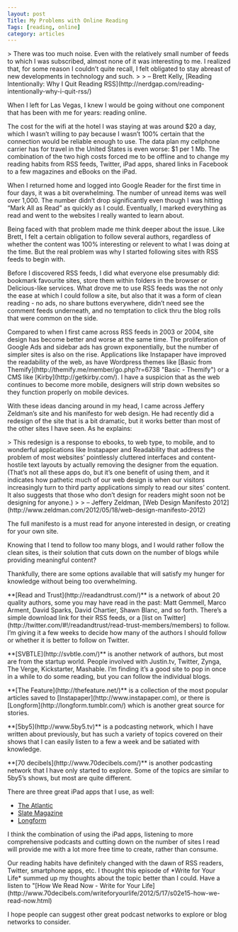 ```yaml
---
layout: post
Title: My Problems with Online Reading
Tags: [reading, online]
category: articles
---
```

<p>
> There was too much noise. Even with the relatively small number of feeds to which I was subscribed, almost none of it was interesting to me. I realized that, for some reason I couldn’t quite recall, I felt obligated to stay abreast of new developments in technology and such.
> 
> – Brett Kelly, [Reading Intentionally: Why I Quit Reading RSS](http://nerdgap.com/reading-intentionally-why-i-quit-rss/)
<p>
When I left for Las Vegas, I knew I would be going without one component that has been with me for years: reading online. 
<p>
The cost for the wifi at the hotel I was staying at was around $20 a day, which I wasn’t willing to pay because I wasn’t 100% certain that the connection would be reliable enough to use. The data plan my cellphone carrier has for travel in the United States is even worse: $1 per 1 Mb. The combination of the two high costs forced me to be offline and to change my reading habits from RSS feeds, Twitter, iPad apps, shared links in Facebook to a few magazines and eBooks on the iPad. 
<p>
When I returned home and logged into Google Reader for the first time in four days, it was a bit overwhelming. The number of unread items was well over 1,000. The number didn’t drop significantly even though I was hitting “Mark All as Read” as quickly as I could. Eventually, I marked everything as read and went to the websites I really wanted to learn about. 
<p>
Being faced with that problem made me think deeper about the issue. Like Brett, I felt a certain obligation to follow several authors, regardless of whether the content was 100% interesting or relevent to what I was doing at the time. But the real problem was why I started following sites with RSS feeds to begin with. 
<p>
Before I discovered RSS feeds, I did what everyone else presumably did: bookmark favourite sites, store them within folders in the browser or Delicious-like services. What drove me to use RSS feeds was the not only the ease at which I could follow a site, but also that it was a form of clean reading - no ads, no share buttons everywhere, didn’t need see the comment feeds underneath, and no temptation to click thru the blog rolls that were common on the side.
<p>
Compared to when I first came across RSS feeds in 2003 or 2004, site design has become better and worse at the same time. The proliferation of Google Ads and sidebar ads has grown exponentially, but the number of simpler sites is also on the rise. Applications like Instapaper have improved the readability of the web, as have Wordpress themes like [Basic from Themify](http://themify.me/member/go.php?r=6738 "Basic - Themify") or a CMS like [Kirby](http://getkirby.com/). I have a suspicion that as the web continues to become more mobile, designers will strip down websites so they function properly on mobile devices. 
<p>
With these ideas dancing around in my head, I came across Jeffery Zeldman’s site and his manifesto for web design. He had recently did a redesign of the site that is a bit dramatic, but it works better than most of the other sites I have seen. As he explains:
<p>
> This redesign is a response to ebooks, to web type, to mobile, and to wonderful applications like Instapaper and Readability that address the problem of most websites’ pointlessly cluttered interfaces and content-hostile text layouts by actually removing the designer from the equation. (That’s not all these apps do, but it’s one benefit of using them, and it indicates how pathetic much of our web design is when our visitors increasingly turn to third party applications simply to read our sites’ content. It also suggests that those who don’t design for readers might soon not be designing for anyone.)
> 
> – Jeffery Zeldman, [Web Design Manifesto 2012](http://www.zeldman.com/2012/05/18/web-design-manifesto-2012)

The full manifesto is a must read for anyone interested in design, or creating for your own site. 
<p>
Knowing that I tend to follow too many blogs, and I would rather follow the clean sites, is their solution that cuts down on the number of blogs while providing meaningful content? 
<p>
Thankfully, there are some options available that will satisfy my hunger for knowledge without being too overwhelming. 
<p>
**[Read and Trust](http://readandtrust.com/)** is a network of about 20 quality authors, some you may have read in the past: Matt Gemmell, Marco Arment, David Sparks, David Chartier, Shawn Blanc, and so forth. There’s a simple download link for their RSS feeds, or a [list on Twitter](http://twitter.com/#!/readandtrust/read-trust-members/members) to follow. I’m giving it a few weeks to decide how many of the authors I should follow or whether it is better to follow on Twitter. 
<p>
**[SVBTLE](http://svbtle.com/)** is another network of authors, but most are from the startup world. People involved with Justin.tv, Twitter, Zynga, The Verge, Kickstarter, Mashable. I’m finding it’s a good site to pop in once in a while to do some reading, but you can follow the individual blogs. 
<p>
**[The Feature](http://thefeature.net/)** is a collection of the most popular articles saved to [Instapaper](http://www.instapaper.com), or there is [Longform](http://longform.tumblr.com/) which is another great source for stories. 
<p>
**[5by5](http://www.5by5.tv)** is a podcasting network, which I have written about previously, but has such a variety of topics covered on their shows that I can easily listen to a few a week and be satiated with knowledge. 
<p>
**[70 decibels](http://www.70decibels.com/)** is another podcasting network that I have only started to explore. Some of the topics are similar to 5by5’s shows, but most are quite different. 
<p>
There are three great iPad apps that I use, as well:

  * [The Atlantic](http://itunes.apple.com/ca/app/atlantic-magazine-digital/id397599894?mt=8)
  * [Slate Magazine](http://itunes.apple.com/ca/app/slate-magazine/id384914589?mt=8)
  * [Longform](http://itunes.apple.com/us/app/longform/id490437064?mt=8)

I think the combination of using the iPad apps, listening to more comprehensive podcasts and cutting down on the number of sites I read will provide me with a lot more free time to create, rather than consume. 
<p>
Our reading habits have definitely changed with the dawn of RSS readers, Twitter, smartphone apps, etc. I thought this episode of *Write for Your Life* summed up my thoughts about the topic better than I could. Have a listen to "[How We Read Now - Write for Your Life](http://www.70decibels.com/writeforyourlife/2012/5/17/s02e15-how-we-read-now.html)
<p>
I hope people can suggest other great podcast networks to explore or blog networks to consider.